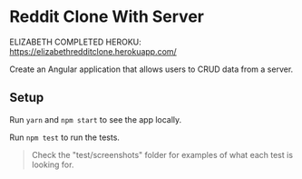 # Reddit Clone With Server

ELIZABETH COMPLETED HEROKU: https://elizabethredditclone.herokuapp.com/




Create an Angular application that allows users to CRUD data from a server.

## Setup

Run `yarn` and `npm start` to see the app locally.

Run `npm test` to run the tests.

> Check the "test/screenshots" folder for examples of what each test is looking for.
